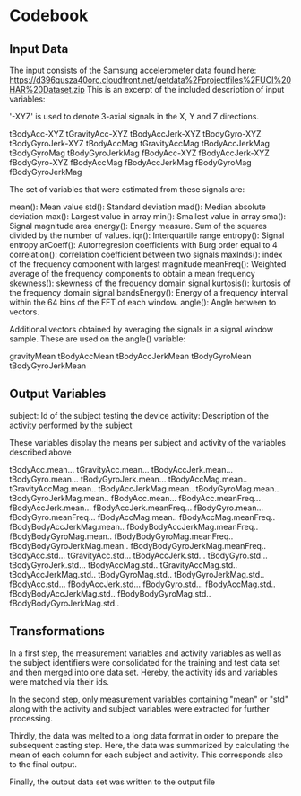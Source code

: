 # Codebook

## Input Data
The input consists of the Samsung accelerometer data found here: https://d396qusza40orc.cloudfront.net/getdata%2Fprojectfiles%2FUCI%20HAR%20Dataset.zip 
This is an excerpt of the included description of input variables:
 
'-XYZ' is used to denote 3-axial signals in the X, Y and Z directions.

tBodyAcc-XYZ
tGravityAcc-XYZ
tBodyAccJerk-XYZ
tBodyGyro-XYZ
tBodyGyroJerk-XYZ
tBodyAccMag
tGravityAccMag
tBodyAccJerkMag
tBodyGyroMag
tBodyGyroJerkMag
fBodyAcc-XYZ
fBodyAccJerk-XYZ
fBodyGyro-XYZ
fBodyAccMag
fBodyAccJerkMag
fBodyGyroMag
fBodyGyroJerkMag

The set of variables that were estimated from these signals are: 

mean(): Mean value
std(): Standard deviation
mad(): Median absolute deviation 
max(): Largest value in array
min(): Smallest value in array
sma(): Signal magnitude area
energy(): Energy measure. Sum of the squares divided by the number of values. 
iqr(): Interquartile range 
entropy(): Signal entropy
arCoeff(): Autorregresion coefficients with Burg order equal to 4
correlation(): correlation coefficient between two signals
maxInds(): index of the frequency component with largest magnitude
meanFreq(): Weighted average of the frequency components to obtain a mean frequency
skewness(): skewness of the frequency domain signal 
kurtosis(): kurtosis of the frequency domain signal 
bandsEnergy(): Energy of a frequency interval within the 64 bins of the FFT of each window.
angle(): Angle between to vectors.

Additional vectors obtained by averaging the signals in a signal window sample. These are used on the angle() variable:

gravityMean
tBodyAccMean
tBodyAccJerkMean
tBodyGyroMean
tBodyGyroJerkMean

## Output Variables

subject: Id of the subject testing the device
activity: Description of the activity performed by the subject

These variables display the means per subject and activity of the variables described above

tBodyAcc.mean...
tGravityAcc.mean...
tBodyAccJerk.mean...
tBodyGyro.mean...
tBodyGyroJerk.mean...
tBodyAccMag.mean.. 
tGravityAccMag.mean.. 
tBodyAccJerkMag.mean.. 
tBodyGyroMag.mean.. 
tBodyGyroJerkMag.mean.. 
fBodyAcc.mean...
fBodyAcc.meanFreq...
fBodyAccJerk.mean...
fBodyAccJerk.meanFreq...
fBodyGyro.mean...
fBodyGyro.meanFreq...
fBodyAccMag.mean.. 
fBodyAccMag.meanFreq.. 
fBodyBodyAccJerkMag.mean.. 
fBodyBodyAccJerkMag.meanFreq.. 
fBodyBodyGyroMag.mean.. 
fBodyBodyGyroMag.meanFreq.. 
fBodyBodyGyroJerkMag.mean.. 
fBodyBodyGyroJerkMag.meanFreq.. 
tBodyAcc.std... 
tGravityAcc.std...
tBodyAccJerk.std...
tBodyGyro.std...
tBodyGyroJerk.std...
tBodyAccMag.std.. 
tGravityAccMag.std.. 
tBodyAccJerkMag.std.. 
tBodyGyroMag.std.. 
tBodyGyroJerkMag.std.. 
fBodyAcc.std...
fBodyAccJerk.std...
fBodyGyro.std...
fBodyAccMag.std.. 
fBodyBodyAccJerkMag.std.. 
fBodyBodyGyroMag.std.. 
fBodyBodyGyroJerkMag.std..

## Transformations

In a first step, the measurement variables and activity variables as well as the subject identifiers were consolidated for the training
and test data set and then merged into one data set. Hereby, the activity ids and variables were matched via their ids.

In the second step, only measurement variables containing "mean" or "std" along with the activity and subject variables were extracted
for further processing.

Thirdly, the data was melted to a long data format in order to prepare the subsequent casting step. Here, the data was summarized by 
calculating the mean of each column for each subject and activity. This corresponds also to the final output. 

Finally, the output data set was written to the output file
